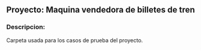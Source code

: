 ## Proyecto: Maquina vendedora de billetes de tren

### Descripcion:

Carpeta usada para los casos de prueba del proyecto.